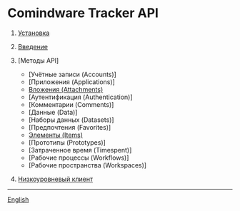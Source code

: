# Comindware Tracker API

1. [Установка](install.ru.md)
2. [Введение](intro.ru.md)
3. [Методы API]

   - [Учётные записи (Accounts)]
   - [Приложения (Applications)]
   - [Вложения (Attachments)](api-attachment.ru.md)
   - [Аутентификация (Authentication)]
   - [Комментарии (Comments)]
   - [Данные (Data)]
   - [Наборы данных (Datasets)]
   - [Предпочтения (Favorites)]
   - [Элементы (Items)](api-items.ru.md)
   - [Прототипы (Prototypes)]
   - [Затраченное время (Timespent)]
   - [Рабочие процессы (Workflows)]
   - [Рабочие пространства (Workspaces)]
4. [Низкоуровневый клиент](client.ru.md)

---

[English](index.en.md)

